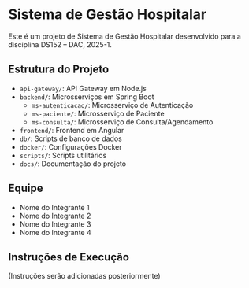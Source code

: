 # Sistema de Gestão Hospitalar

Este é um projeto de Sistema de Gestão Hospitalar desenvolvido para a disciplina DS152 – DAC, 2025-1.

## Estrutura do Projeto

- `api-gateway/`: API Gateway em Node.js
- `backend/`: Microsserviços em Spring Boot
  - `ms-autenticacao/`: Microsserviço de Autenticação
  - `ms-paciente/`: Microsserviço de Paciente
  - `ms-consulta/`: Microsserviço de Consulta/Agendamento
- `frontend/`: Frontend em Angular
- `db/`: Scripts de banco de dados
- `docker/`: Configurações Docker
- `scripts/`: Scripts utilitários
- `docs/`: Documentação do projeto

## Equipe
- Nome do Integrante 1
- Nome do Integrante 2
- Nome do Integrante 3
- Nome do Integrante 4

## Instruções de Execução

(Instruções serão adicionadas posteriormente)

